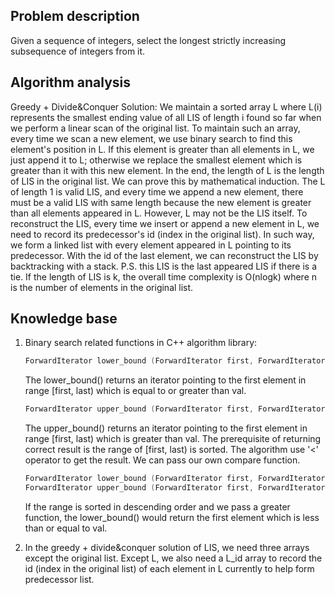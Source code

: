 ## Problem description

Given a sequence of integers, select the longest strictly increasing subsequence of integers from it.

## Algorithm analysis

Greedy + Divide&Conquer Solution:
We maintain a sorted array L where L(i) represents the smallest ending value of all LIS of length i found so far when we perform a linear scan of the original list.
To maintain such an array, every time we scan a new element, we use binary search to find this element's position in L. If this element is greater than all elements in L, we just append it to L; otherwise we replace the smallest element which is greater than it with this new element.
In the end, the length of L is the length of LIS in the original list. We can prove this by mathematical induction. The L of length 1 is valid LIS, and every time we append a new element, there must be a valid LIS with same length because the new element is greater than all elements appeared in L.
However, L may not be the LIS itself. To reconstruct the LIS, every time we insert or append a new element in L, we need to record its predecessor's id (index in the original list). In such way, we form a linked list with every element appeared in L pointing to its predecessor. With the id of the last element, we can reconstruct the LIS by backtracking with a stack. P.S. this LIS is the last appeared LIS if there is a tie.
If the length of LIS is k, the overall time complexity is O(nlogk) where n is the number of elements in the original list.

## Knowledge base

1. Binary search related functions in C++ algorithm library:

   ```c++
   ForwardIterator lower_bound (ForwardIterator first, ForwardIterator last, const T& val);
   ```

   The lower_bound() returns an iterator pointing to the first element in range [first, last) which is equal to or greater than val.

   ```c++
   ForwardIterator upper_bound (ForwardIterator first, ForwardIterator last, const T& val);
   ```

   The upper_bound() returns an iterator pointing to the first element in range [first, last) which is greater than val.
   The prerequisite of returning correct result is the range of [first, last) is sorted.
   The algorithm use '<' operator to get the result. We can pass our own compare function.

   ```c++
   ForwardIterator lower_bound (ForwardIterator first, ForwardIterator last, const T& val, Compare comp);
   ForwardIterator upper_bound (ForwardIterator first, ForwardIterator last, const T& val, Compare comp);
   ```

   If the range is sorted in descending order and we pass a greater function, the lower_bound() would return the first element which is less than or equal to val.

2. In the greedy + divide&conquer solution of LIS, we need three arrays except the original list. Except L, we also need a L_id array to record the id (index in the original list) of each element in L currently to help form predecessor list.